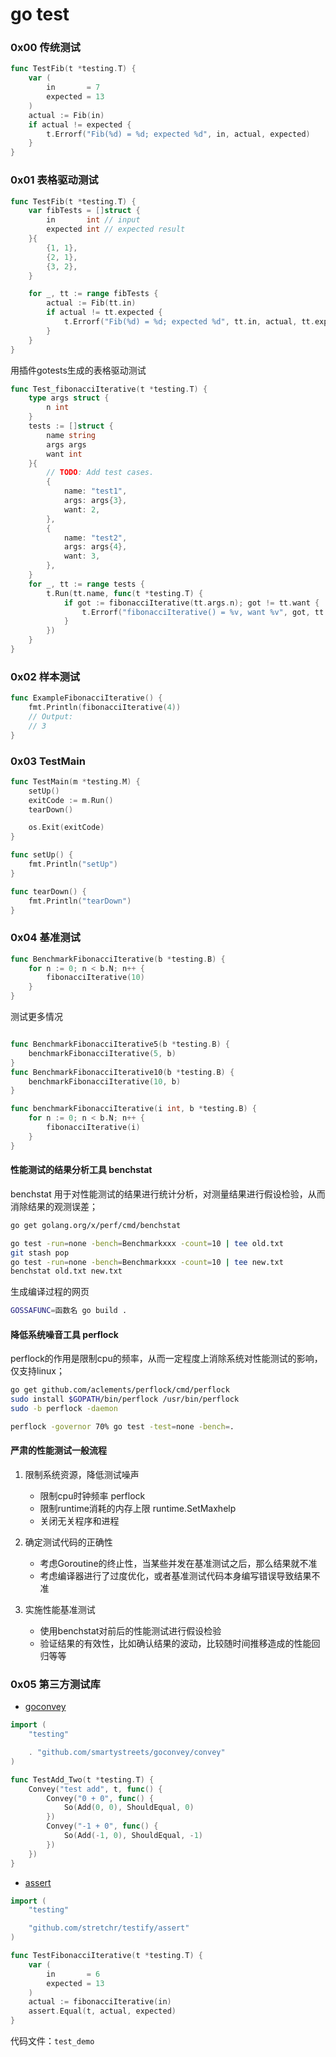 # go test

### 0x00 传统测试
```go
func TestFib(t *testing.T) {
	var (
		in       = 7
		expected = 13
	)
	actual := Fib(in)
	if actual != expected {
		t.Errorf("Fib(%d) = %d; expected %d", in, actual, expected)
	}
}
```

### 0x01 表格驱动测试
```go
func TestFib(t *testing.T) {
	var fibTests = []struct {
		in       int // input
		expected int // expected result
	}{
		{1, 1},
		{2, 1},
		{3, 2},
	}

	for _, tt := range fibTests {
		actual := Fib(tt.in)
		if actual != tt.expected {
			t.Errorf("Fib(%d) = %d; expected %d", tt.in, actual, tt.expected)
		}
	}
}
```

用插件gotests生成的表格驱动测试
```go
func Test_fibonacciIterative(t *testing.T) {
	type args struct {
		n int
	}
	tests := []struct {
		name string
		args args
		want int
	}{
		// TODO: Add test cases.
		{
			name: "test1",
			args: args{3},
			want: 2,
		},
		{
			name: "test2",
			args: args{4},
			want: 3,
		},
	}
	for _, tt := range tests {
		t.Run(tt.name, func(t *testing.T) {
			if got := fibonacciIterative(tt.args.n); got != tt.want {
				t.Errorf("fibonacciIterative() = %v, want %v", got, tt.want)
			}
		})
	}
}
```

### 0x02 样本测试
```go
func ExampleFibonacciIterative() {
	fmt.Println(fibonacciIterative(4))
	// Output:
	// 3
}

```

### 0x03 TestMain
```go
func TestMain(m *testing.M) {
	setUp()
	exitCode := m.Run()
	tearDown()

	os.Exit(exitCode)
}

func setUp() {
	fmt.Println("setUp")
}

func tearDown() {
	fmt.Println("tearDown")
}
```

### 0x04 基准测试
```go
func BenchmarkFibonacciIterative(b *testing.B) {
	for n := 0; n < b.N; n++ {
		fibonacciIterative(10)
	}
}
```
测试更多情况
```go

func BenchmarkFibonacciIterative5(b *testing.B) {
	benchmarkFibonacciIterative(5, b)
}
func BenchmarkFibonacciIterative10(b *testing.B) {
	benchmarkFibonacciIterative(10, b)
}

func benchmarkFibonacciIterative(i int, b *testing.B) {
	for n := 0; n < b.N; n++ {
		fibonacciIterative(i)
	}
}
```



#### 性能测试的结果分析工具 benchstat

benchstat 用于对性能测试的结果进行统计分析，对测量结果进行假设检验，从而消除结果的观测误差；

```bash
go get golang.org/x/perf/cmd/benchstat

go test -run=none -bench=Benchmarkxxx -count=10 | tee old.txt
git stash pop
go test -run=none -bench=Benchmarkxxx -count=10 | tee new.txt
benchstat old.txt new.txt
```



生成编译过程的网页

```bash
GOSSAFUNC=函数名 go build .
```



#### 降低系统噪音工具 perflock

perflock的作用是限制cpu的频率，从而一定程度上消除系统对性能测试的影响，仅支持linux；

```bash
go get github.com/aclements/perflock/cmd/perflock
sudo install $GOPATH/bin/perflock /usr/bin/perflock
sudo -b perflock -daemon

perflock -governor 70% go test -test=none -bench=.
```



#### 严肃的性能测试一般流程

1. 限制系统资源，降低测试噪声
   * 限制cpu时钟频率 perflock
   * 限制runtime消耗的内存上限 runtime.SetMaxhelp
   * 关闭无关程序和进程

2. 确定测试代码的正确性
   * 考虑Goroutine的终止性，当某些并发在基准测试之后，那么结果就不准
   * 考虑编译器进行了过度优化，或者基准测试代码本身编写错误导致结果不准

3. 实施性能基准测试
   * 使用benchstat对前后的性能测试进行假设检验
   * 验证结果的有效性，比如确认结果的波动，比较随时间推移造成的性能回归等等



### 0x05 第三方测试库

- [goconvey](https://github.com/smartystreets/goconvey)

```go
import (
	"testing"

	. "github.com/smartystreets/goconvey/convey"
)

func TestAdd_Two(t *testing.T) {
	Convey("test add", t, func() {
		Convey("0 + 0", func() {
			So(Add(0, 0), ShouldEqual, 0)
		})
		Convey("-1 + 0", func() {
			So(Add(-1, 0), ShouldEqual, -1)
		})
	})
}
```

- [assert](https://github.com/bmizerany/assert)

```go
import (
	"testing"

	"github.com/stretchr/testify/assert"
)

func TestFibonacciIterative(t *testing.T) {
	var (
		in       = 6
		expected = 13
	)
	actual := fibonacciIterative(in)
	assert.Equal(t, actual, expected)
}
```



代码文件：`test_demo`